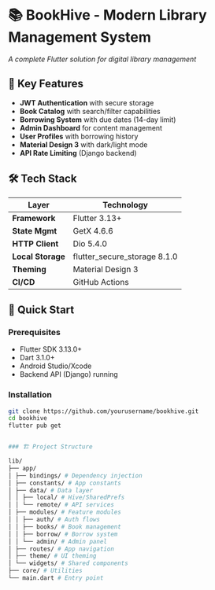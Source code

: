 # 📚 BookHive - Modern Library Management System


*A complete Flutter solution for digital library management*

## 🌟 Key Features
- **JWT Authentication** with secure storage
- **Book Catalog** with search/filter capabilities
- **Borrowing System** with due dates (14-day limit)
- **Admin Dashboard** for content management
- **User Profiles** with borrowing history
- **Material Design 3** with dark/light mode
- **API Rate Limiting** (Django backend)


## 🛠 Tech Stack
| Layer            | Technology                      |
|------------------|---------------------------------|
| **Framework**    | Flutter 3.13+                  |
| **State Mgmt**   | GetX 4.6.6                     |
| **HTTP Client**  | Dio 5.4.0                      |
| **Local Storage**| flutter_secure_storage 8.1.0    |
| **Theming**      | Material Design 3               |
| **CI/CD**        | GitHub Actions                  |

## 🚀 Quick Start

### Prerequisites
- Flutter SDK 3.13.0+
- Dart 3.1.0+
- Android Studio/Xcode
- Backend API (Django) running

### Installation
```bash
git clone https://github.com/yourusername/bookhive.git
cd bookhive
flutter pub get


### 🏗 Project Structure

lib/
├── app/
│ ├── bindings/ # Dependency injection
│ ├── constants/ # App constants
│ ├── data/ # Data layer
│ │ ├── local/ # Hive/SharedPrefs
│ │ └── remote/ # API services
│ ├── modules/ # Feature modules
│ │ ├── auth/ # Auth flows
│ │ ├── books/ # Book management
│ │ ├── borrow/ # Borrow system
│ │ └── admin/ # Admin panel
│ ├── routes/ # App navigation
│ ├── theme/ # UI theming
│ └── widgets/ # Shared components
├── core/ # Utilities
└── main.dart # Entry point


